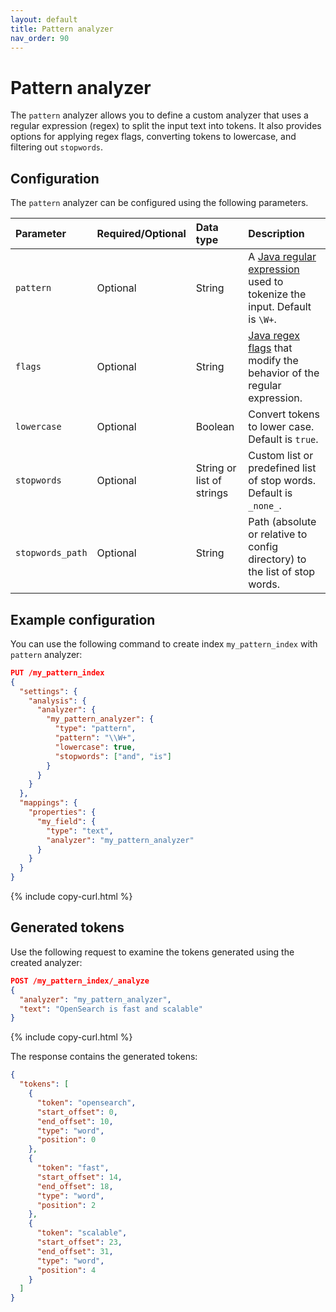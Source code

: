 ```yaml
---
layout: default
title: Pattern analyzer
nav_order: 90
---
```


# Pattern analyzer

The `pattern` analyzer allows you to define a custom analyzer that uses a regular expression (regex) to split the input text into tokens. It also provides options for applying regex flags, converting tokens to lowercase, and filtering out `stopwords`.

## Configuration

The `pattern` analyzer can be configured using the following parameters.

Parameter | Required/Optional | Data type | Description
:--- | :--- | :--- | :--- 
`pattern` | Optional | String | A [Java regular expression](https://docs.oracle.com/javase/8/docs/api/java/util/regex/Pattern.html) used to tokenize the input. Default is `\W+`.
`flags` | Optional | String | [Java regex flags](https://docs.oracle.com/javase/8/docs/api/java/util/regex/Pattern.html#field.summary) that modify the behavior of the regular expression.
`lowercase` | Optional | Boolean | Convert tokens to lower case. Default is `true`.
`stopwords` | Optional | String or list of strings | Custom list or predefined list of stop words. Default is `_none_`.
`stopwords_path` | Optional | String | Path (absolute or relative to config directory) to the list of stop words.


## Example configuration

You can use the following command to create index `my_pattern_index` with `pattern` analyzer:

```json
PUT /my_pattern_index
{
  "settings": {
    "analysis": {
      "analyzer": {
        "my_pattern_analyzer": {
          "type": "pattern",
          "pattern": "\\W+",  
          "lowercase": true,                
          "stopwords": ["and", "is"]       
        }
      }
    }
  },
  "mappings": {
    "properties": {
      "my_field": {
        "type": "text",
        "analyzer": "my_pattern_analyzer"
      }
    }
  }
}
```
{% include copy-curl.html %}

## Generated tokens

Use the following request to examine the tokens generated using the created analyzer:

```json
POST /my_pattern_index/_analyze
{
  "analyzer": "my_pattern_analyzer",
  "text": "OpenSearch is fast and scalable"
}
```
{% include copy-curl.html %}

The response contains the generated tokens:

```json
{
  "tokens": [
    {
      "token": "opensearch",
      "start_offset": 0,
      "end_offset": 10,
      "type": "word",
      "position": 0
    },
    {
      "token": "fast",
      "start_offset": 14,
      "end_offset": 18,
      "type": "word",
      "position": 2
    },
    {
      "token": "scalable",
      "start_offset": 23,
      "end_offset": 31,
      "type": "word",
      "position": 4
    }
  ]
}
```
